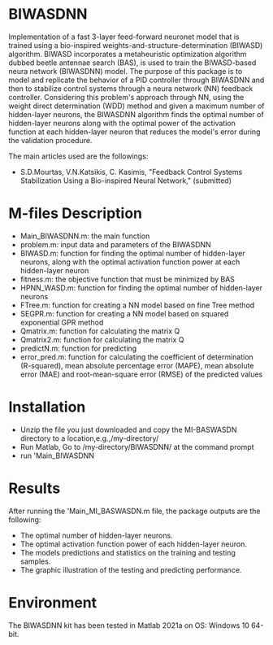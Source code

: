# BIWASDNN
Implementation of a fast 3-layer feed-forward neuronet model that is trained using a bio-inspired weights-and-structure-determination (BIWASD) algorithm.
BIWASD incorporates a metaheuristic optimization algorithm dubbed beetle antennae search (BAS), is used to train the BIWASD-based neura network (BIWASDNN) model.
The purpose of this package is to model and replicate the behavior of a PID controller through BIWASDNN and then to stabilize control systems through a neura network (NN) feedback controller.
Considering this problem's approach through NN, using the weight direct determination (WDD) method and given a maximum number of hidden-layer neurons, the BIWASDNN algorithm finds the optimal number of hidden-layer neurons along with the optimal power of the activation function at each hidden-layer neuron that reduces the model's error during the validation procedure.

The main articles used are the followings:
*	S.D.Mourtas, V.N.Katsikis, C. Kasimis, "Feedback Control Systems Stabilization Using a Bio-inspired Neural Network," (submitted)

# M-files Description
*	Main_BIWASDNN.m: the main function
*	problem.m: input data and parameters of the BIWASDNN
*	BIWASD.m: function for finding the optimal number of hidden-layer neurons, along with the optimal activation function power at each hidden-layer neuron
*	fitness.m: the objective function that must be minimized by BAS
*	HPNN_WASD.m: function for finding the optimal number of hidden-layer neurons
*	FTree.m: function for creating a NN model based on fine Tree method
*	SEGPR.m: function for creating a NN model based on squared exponential GPR method
*	Qmatrix.m: function for calculating the matrix Q
*	Qmatrix2.m: function for calculating the matrix Q
*	predictN.m: function for predicting
*	error_pred.m: function for calculating the coefficient of determination (R-squared), mean absolute percentage error (MAPE), mean absolute error (MAE) and root-mean-square error (RMSE) of the predicted values

# Installation
*	Unzip the file you just downloaded and copy the MI-BASWASDN directory to a location,e.g.,/my-directory/
*	Run Matlab, Go to /my-directory/BIWASDNN/ at the command prompt
*	run 'Main_BIWASDNN

# Results
After running the 'Main_MI_BASWASDN.m file, the package outputs are the following:
*	The optimal number of hidden-layer neurons.
*	The optimal activation function power of each hidden-layer neuron.
*	The models predictions and statistics on the training and testing samples.
*	The graphic illustration of the testing and predicting performance.

# Environment
The BIWASDNN kit has been tested in Matlab 2021a on OS: Windows 10 64-bit.
